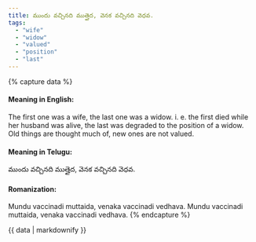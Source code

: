 ```yaml
---
title: ముందు వచ్చినది ముత్తైద, వెనక వచ్చినది వెధవ.
tags:
  - "wife"
  - "widow"
  - "valued"
  - "position"
  - "last"
---
```


{% capture data %}
#### Meaning in English:
The first one was a wife, the last one was a widow.
i. e. the first died while her husband was alive, the last was degraded to the position of a widow.
Old things are thought much of, new ones are not valued.

#### Meaning in Telugu:
ముందు వచ్చినది ముత్తైద, వెనక వచ్చినది వెధవ.

#### Romanization:
Mundu vaccinadi muttaida, venaka vaccinadi vedhava.
Mundu vaccinadi muttaida, venaka vaccinadi vedhava.
{% endcapture %}

{{ data | markdownify }}

